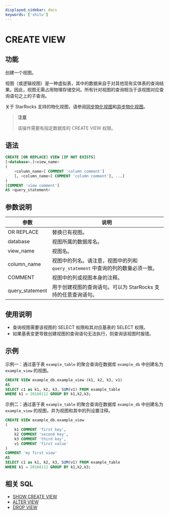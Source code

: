 ```yaml
---
displayed_sidebar: docs
keywords: ['shitu']
---
```


# CREATE VIEW

## 功能

创建一个视图。

视图（或逻辑视图）是一种虚拟表，其中的数据来自于对其他现有实体表的查询结果。因此，视图无需占用物理存储空间。所有针对视图的查询相当于该视图对应查询语句之上的子查询。

关于 StarRocks 支持的物化视图，请参阅[同步物化视图](../../../using_starrocks/Materialized_view-single_table.md)和[异步物化视图](../../../using_starrocks/Materialized_view.md)。

> **注意**
>
> 该操作需要有指定数据库的 CREATE VIEW 权限。

## 语法

```SQL
CREATE [OR REPLACE] VIEW [IF NOT EXISTS]
[<database>.]<view_name>
(
    <column_name>[ COMMENT 'column comment']
    [, <column_name>[ COMMENT 'column comment'], ...]
)
[COMMENT 'view comment']
AS <query_statement>
```

## 参数说明

| **参数**        | **说明**                                                     |
| --------------- | ------------------------------------------------------------ |
| OR REPLACE      | 替换已有视图。                                               |
| database        | 视图所属的数据库名。                                         |
| view_name       | 视图名。                                                     |
| column_name     | 视图中的列名。请注意，视图中的列和 `query_statement` 中查询的列的数量必须一致。 |
| COMMENT         | 视图中的列或视图本身的注释。                                 |
| query_statement | 用于创建视图的查询语句。可以为 StarRocks 支持的任意查询语句。 |

## 使用说明

- 查询视图需要该视图的 SELECT 权限和其对应基表的 SELECT 权限。
- 如果基表变更导致创建视图的查询语句无法执行，则查询该视图时报错。

## 示例

示例一：通过基于表 `example_table` 的聚合查询在数据库 `example_db` 中创建名为 `example_view` 的视图。

```SQL
CREATE VIEW example_db.example_view (k1, k2, k3, v1)
AS
SELECT c1 as k1, k2, k3, SUM(v1) FROM example_table
WHERE k1 = 20160112 GROUP BY k1,k2,k3;
```

示例二：通过基于表 `example_table` 的聚合查询在数据库 `example_db` 中创建名为 `example_view` 的视图，并为视图和其中的列设置注释。

```SQL
CREATE VIEW example_db.example_view
(
    k1 COMMENT 'first key',
    k2 COMMENT 'second key',
    k3 COMMENT 'third key',
    v1 COMMENT 'first value'
)
COMMENT 'my first view'
AS
SELECT c1 as k1, k2, k3, SUM(v1) FROM example_table
WHERE k1 = 20160112 GROUP BY k1,k2,k3;
```

## 相关 SQL

- [SHOW CREATE VIEW](SHOW_CREATE_VIEW.md)
- [ALTER VIEW](ALTER_VIEW.md)
- [DROP VIEW](DROP_VIEW.md)
